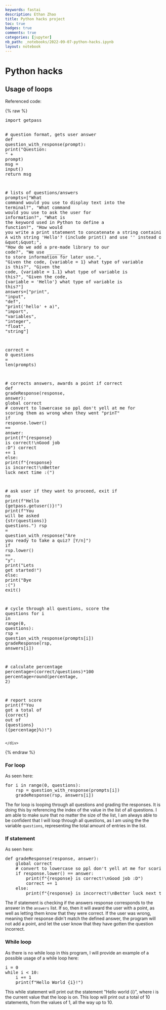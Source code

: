 ```yaml
---
keywords: fastai
description: Ethan Zhao
title: Python hacks project
toc: true 
badges: true
comments: true
categories: [jupyter]
nb_path: _notebooks/2022-09-07-python-hacks.ipynb
layout: notebook
---
```


<!--
#################################################
### THIS FILE WAS AUTOGENERATED! DO NOT EDIT! ###
#################################################
# file to edit: _notebooks/2022-09-07-python-hacks.ipynb
-->

<div class="container" id="notebook-container">
        
<div class="cell border-box-sizing text_cell rendered"><div class="inner_cell">
<div class="text_cell_render border-box-sizing rendered_html">
<h1 id="Python-hacks">Python hacks<a class="anchor-link" href="#Python-hacks"> </a></h1>
</div>
</div>
</div>
<div class="cell border-box-sizing text_cell rendered"><div class="inner_cell">
<div class="text_cell_render border-box-sizing rendered_html">
<h2 id="Usage-of-loops">Usage of loops<a class="anchor-link" href="#Usage-of-loops"> </a></h2>
</div>
</div>
</div>
<div class="cell border-box-sizing text_cell rendered"><div class="inner_cell">
<div class="text_cell_render border-box-sizing rendered_html">
<p>Referenced code:</p>

</div>
</div>
</div>
    {% raw %}
    
<div class="cell border-box-sizing code_cell rendered">
<div class="input">

<div class="inner_cell">
    <div class="input_area">
<div class=" highlight hl-python"><pre><span></span><span class="kn">import</span> <span class="nn">getpass</span>

<span class="c1"># question format, gets user answer</span>
<span class="k">def</span> <span class="nf">question_with_response</span><span class="p">(</span><span class="n">prompt</span><span class="p">):</span>
    <span class="nb">print</span><span class="p">(</span><span class="s2">&quot;Question: &quot;</span> <span class="o">+</span> <span class="n">prompt</span><span class="p">)</span>
    <span class="n">msg</span> <span class="o">=</span> <span class="nb">input</span><span class="p">()</span>
    <span class="k">return</span> <span class="n">msg</span>

<span class="c1"># lists of questions/answers</span>
<span class="n">prompts</span><span class="o">=</span><span class="p">[</span><span class="s2">&quot;What command would you use to display text into the terminal?&quot;</span><span class="p">,</span> <span class="s2">&quot;What command would you use to ask the user for information?&quot;</span><span class="p">,</span> <span class="s2">&quot;What is the keyword used in Python to define a function?&quot;</span><span class="p">,</span> <span class="s2">&quot;How would you write a print statement to concatenate a string containing variable A with string &#39;Hello&#39;? (include print() and use &#39;&#39; instead of </span><span class="se">\&quot;\&quot;</span><span class="s2">&quot;</span><span class="p">,</span> <span class="s2">&quot;How do we add a pre-made library to our code?&quot;</span><span class="p">,</span> <span class="s2">&quot;We use _______ to store information for later use.&quot;</span><span class="p">,</span> <span class="s2">&quot;Given the code, {variable = 1} what type of variable is this?&quot;</span><span class="p">,</span> <span class="s2">&quot;Given the code, {variable = 1.1} what type of variable is this?&quot;</span><span class="p">,</span> <span class="s2">&quot;Given the code, {variable = &#39;Hello&#39;} what type of variable is this?&quot;</span><span class="p">]</span>
<span class="n">answers</span><span class="o">=</span><span class="p">[</span><span class="s2">&quot;print&quot;</span><span class="p">,</span> <span class="s2">&quot;input&quot;</span><span class="p">,</span> <span class="s2">&quot;def&quot;</span><span class="p">,</span> <span class="s2">&quot;print(&#39;hello&#39; + a)&quot;</span><span class="p">,</span> <span class="s2">&quot;import&quot;</span><span class="p">,</span> <span class="s2">&quot;variables&quot;</span><span class="p">,</span> <span class="s2">&quot;integer&quot;</span><span class="p">,</span> <span class="s2">&quot;float&quot;</span><span class="p">,</span> <span class="s2">&quot;string&quot;</span><span class="p">]</span>

<span class="n">correct</span> <span class="o">=</span> <span class="mi">0</span>
<span class="n">questions</span> <span class="o">=</span> <span class="nb">len</span><span class="p">(</span><span class="n">prompts</span><span class="p">)</span>

<span class="c1"># corrects answers, awards a point if correct</span>
<span class="k">def</span> <span class="nf">gradeResponse</span><span class="p">(</span><span class="n">response</span><span class="p">,</span> <span class="n">answer</span><span class="p">):</span>
    <span class="k">global</span> <span class="n">correct</span>
    <span class="c1"># convert to lowercase so ppl don&#39;t yell at me for scoring them as wrong when they went &quot;prinT&quot;</span>
    <span class="k">if</span> <span class="n">response</span><span class="o">.</span><span class="n">lower</span><span class="p">()</span> <span class="o">==</span> <span class="n">answer</span><span class="p">:</span>
        <span class="nb">print</span><span class="p">(</span><span class="sa">f</span><span class="s2">&quot;</span><span class="si">{</span><span class="n">response</span><span class="si">}</span><span class="s2"> is correct!</span><span class="se">\n</span><span class="s2">Good job :D&quot;</span><span class="p">)</span>
        <span class="n">correct</span> <span class="o">+=</span> <span class="mi">1</span>
    <span class="k">else</span><span class="p">:</span>
        <span class="nb">print</span><span class="p">(</span><span class="sa">f</span><span class="s2">&quot;</span><span class="si">{</span><span class="n">response</span><span class="si">}</span><span class="s2"> is incorrect!</span><span class="se">\n</span><span class="s2">Better luck next time :(&quot;</span><span class="p">)</span>

<span class="c1"># ask user if they want to proceed, exit if no</span>
<span class="nb">print</span><span class="p">(</span><span class="sa">f</span><span class="s2">&quot;Hello </span><span class="si">{</span><span class="n">getpass</span><span class="o">.</span><span class="n">getuser</span><span class="p">()</span><span class="si">}</span><span class="s2">!&quot;</span><span class="p">)</span>
<span class="nb">print</span><span class="p">(</span><span class="sa">f</span><span class="s2">&quot;You will be asked </span><span class="si">{</span><span class="nb">str</span><span class="p">(</span><span class="n">questions</span><span class="p">)</span><span class="si">}</span><span class="s2"> questions.&quot;</span><span class="p">)</span>
<span class="n">rsp</span> <span class="o">=</span> <span class="n">question_with_response</span><span class="p">(</span><span class="s2">&quot;Are you ready to take a quiz? [Y/n]&quot;</span><span class="p">)</span>
<span class="k">if</span> <span class="n">rsp</span><span class="o">.</span><span class="n">lower</span><span class="p">()</span> <span class="o">==</span> <span class="s2">&quot;y&quot;</span><span class="p">:</span>
    <span class="nb">print</span><span class="p">(</span><span class="s2">&quot;Lets get started!&quot;</span><span class="p">)</span>
<span class="k">else</span><span class="p">:</span>
    <span class="nb">print</span><span class="p">(</span><span class="s2">&quot;Bye :(&quot;</span><span class="p">)</span>
    <span class="n">exit</span><span class="p">()</span>

<span class="c1"># cycle through all questions, score the questions</span>
<span class="k">for</span> <span class="n">i</span> <span class="ow">in</span> <span class="nb">range</span><span class="p">(</span><span class="mi">0</span><span class="p">,</span> <span class="n">questions</span><span class="p">):</span>
    <span class="n">rsp</span> <span class="o">=</span> <span class="n">question_with_response</span><span class="p">(</span><span class="n">prompts</span><span class="p">[</span><span class="n">i</span><span class="p">])</span>
    <span class="n">gradeResponse</span><span class="p">(</span><span class="n">rsp</span><span class="p">,</span> <span class="n">answers</span><span class="p">[</span><span class="n">i</span><span class="p">])</span>

<span class="c1"># calculate percentage</span>
<span class="n">percentage</span><span class="o">=</span><span class="p">(</span><span class="n">correct</span><span class="o">/</span><span class="n">questions</span><span class="p">)</span><span class="o">*</span><span class="mi">100</span>
<span class="n">percentage</span><span class="o">=</span><span class="nb">round</span><span class="p">(</span><span class="n">percentage</span><span class="p">,</span> <span class="mi">2</span><span class="p">)</span>

<span class="c1"># report score</span>
<span class="nb">print</span><span class="p">(</span><span class="sa">f</span><span class="s2">&quot;You got a total of </span><span class="si">{</span><span class="n">correct</span><span class="si">}</span><span class="s2"> out of </span><span class="si">{</span><span class="n">questions</span><span class="si">}</span><span class="s2"> (</span><span class="si">{</span><span class="n">percentage</span><span class="si">}</span><span class="s2">%)!&quot;</span><span class="p">)</span>
</pre></div>

    </div>
</div>
</div>

</div>
    {% endraw %}

<div class="cell border-box-sizing text_cell rendered"><div class="inner_cell">
<div class="text_cell_render border-box-sizing rendered_html">
<h3 id="For-loop">For loop<a class="anchor-link" href="#For-loop"> </a></h3><p>As seen here:</p>
<div class="highlight"><pre><span></span><span class="k">for</span> <span class="n">i</span> <span class="ow">in</span> <span class="nb">range</span><span class="p">(</span><span class="mi">0</span><span class="p">,</span> <span class="n">questions</span><span class="p">):</span>
    <span class="n">rsp</span> <span class="o">=</span> <span class="n">question_with_response</span><span class="p">(</span><span class="n">prompts</span><span class="p">[</span><span class="n">i</span><span class="p">])</span>
    <span class="n">gradeResponse</span><span class="p">(</span><span class="n">rsp</span><span class="p">,</span> <span class="n">answers</span><span class="p">[</span><span class="n">i</span><span class="p">])</span>
</pre></div>
<p>The for loop is looping through all questions and grading the responses. It is doing this by referencing the index of the value in the list of all questions. I am able to make sure that no matter the size of the list, I am always able to be confident that I will loop through all questions, as I am using the the variable <code>questions</code>, representing the total amount of entries in the list.</p>

</div>
</div>
</div>
<div class="cell border-box-sizing text_cell rendered"><div class="inner_cell">
<div class="text_cell_render border-box-sizing rendered_html">
<h3 id="If-statement">If statement<a class="anchor-link" href="#If-statement"> </a></h3><p>As seen here:</p>
<div class="highlight"><pre><span></span><span class="k">def</span> <span class="nf">gradeResponse</span><span class="p">(</span><span class="n">response</span><span class="p">,</span> <span class="n">answer</span><span class="p">):</span>
    <span class="k">global</span> <span class="n">correct</span>
    <span class="c1"># convert to lowercase so ppl don&#39;t yell at me for scoring them as wrong when they went &quot;prinT&quot;</span>
    <span class="k">if</span> <span class="n">response</span><span class="o">.</span><span class="n">lower</span><span class="p">()</span> <span class="o">==</span> <span class="n">answer</span><span class="p">:</span>
        <span class="nb">print</span><span class="p">(</span><span class="sa">f</span><span class="s2">&quot;</span><span class="si">{</span><span class="n">response</span><span class="si">}</span><span class="s2"> is correct!</span><span class="se">\n</span><span class="s2">Good job :D&quot;</span><span class="p">)</span>
        <span class="n">correct</span> <span class="o">+=</span> <span class="mi">1</span>
    <span class="k">else</span><span class="p">:</span>
        <span class="nb">print</span><span class="p">(</span><span class="sa">f</span><span class="s2">&quot;</span><span class="si">{</span><span class="n">response</span><span class="si">}</span><span class="s2"> is incorrect!</span><span class="se">\n</span><span class="s2">Better luck next time :(&quot;</span><span class="p">)</span>
</pre></div>
<p>The if statement is checking if the answers response corresponds to the answer in the <code>answers</code> list. If so, then it will award the user with a point, as well as letting them know that they were correct. If the user was wrong, meaning their response didn't match the defined answer, the program will not add a point, and let the user know that they have gotten the question incorrect.</p>

</div>
</div>
</div>
<div class="cell border-box-sizing text_cell rendered"><div class="inner_cell">
<div class="text_cell_render border-box-sizing rendered_html">
<h3 id="While-loop">While loop<a class="anchor-link" href="#While-loop"> </a></h3><p>As there is no while loop in this program, I will provide an example of a possible usage of a while loop here:</p>
<div class="highlight"><pre><span></span><span class="n">i</span> <span class="o">=</span> <span class="mi">0</span>
<span class="k">while</span> <span class="n">i</span> <span class="o">&lt;</span> <span class="mi">10</span><span class="p">:</span>
    <span class="n">i</span> <span class="o">+=</span> <span class="mi">1</span>
    <span class="nb">print</span><span class="p">(</span><span class="sa">f</span><span class="s2">&quot;Hello World </span><span class="si">{</span><span class="n">i</span><span class="si">}</span><span class="s2">!&quot;</span><span class="p">)</span>
</pre></div>
<p>This while statement will print out the statement "Hello world {i}", where i is the current value that the loop is on. This loop will print out a total of 10 statements, from the values of 1, all the way up to 10.</p>

</div>
</div>
</div>
</div>
 

